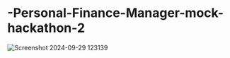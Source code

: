 # -Personal-Finance-Manager-mock-hackathon-2


![Screenshot 2024-09-29 123139](https://github.com/user-attachments/assets/4bab230e-1761-4c3d-abcb-fd567b46dfed)
